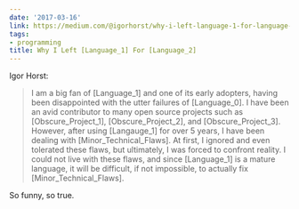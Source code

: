 ```yaml
---
date: '2017-03-16'
link: https://medium.com/@igorhorst/why-i-left-language-1-for-language-2-1d2fa418cd4c#.7w24d4dst
tags:
- programming
title: Why I Left [Language_1] For [Language_2]
---
```


Igor Horst:

>I am a big fan of [Language_1] and one of its early adopters, having been disappointed with the utter failures of [Language_0]. I have been an avid contributor to many open source projects such as [Obscure_Project_1], [Obscure_Project_2], and [Obscure_Project_3]. However, after using [Langauge_1] for over 5 years, I have been dealing with [Minor_Technical_Flaws]. At first, I ignored and even tolerated these flaws, but ultimately, I was forced to confront reality. I could not live with these flaws, and since [Language_1] is a mature language, it will be difficult, if not impossible, to actually fix [Minor_Technical_Flaws].

So funny, so true.
